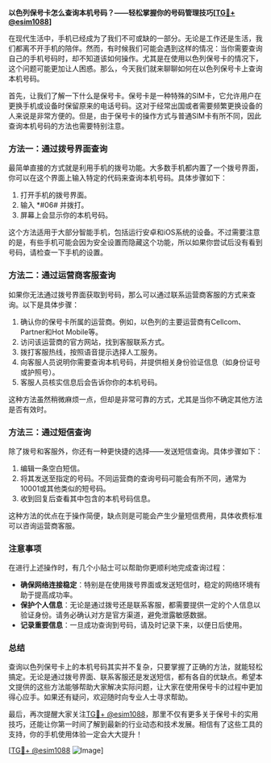 **以色列保号卡怎么查询本机号码？——轻松掌握你的号码管理技巧[[TG💪+ @esim1088](https://t.me/s/esim1088)]**

在现代生活中，手机已经成为了我们不可或缺的一部分。无论是工作还是生活，我们都离不开手机的陪伴。然而，有时候我们可能会遇到这样的情况：当你需要查询自己的手机号码时，却不知道该如何操作。尤其是在使用以色列保号卡的情况下，这个问题可能更加让人困惑。那么，今天我们就来聊聊如何在以色列保号卡上查询本机号码。

首先，让我们了解一下什么是保号卡。保号卡是一种特殊的SIM卡，它允许用户在更换手机或设备时保留原来的电话号码。这对于经常出国或者需要频繁更换设备的人来说是非常方便的。但是，由于保号卡的操作方式与普通SIM卡有所不同，因此查询本机号码的方法也需要特别注意。

### 方法一：通过拨号界面查询

最简单直接的方式就是利用手机的拨号功能。大多数手机都内置了一个拨号界面，你可以在这个界面上输入特定的代码来查询本机号码。具体步骤如下：

1. 打开手机的拨号界面。
2. 输入 *#06# 并拨打。
3. 屏幕上会显示你的本机号码。

这个方法适用于大部分智能手机，包括运行安卓和iOS系统的设备。不过需要注意的是，有些手机可能会因为安全设置而隐藏这个功能，所以如果你尝试后没有看到号码，请检查一下手机的设置。

### 方法二：通过运营商客服查询

如果你无法通过拨号界面获取到号码，那么可以通过联系运营商客服的方式来查询。以下是具体步骤：

1. 确认你的保号卡所属的运营商。例如，以色列的主要运营商有Cellcom、Partner和Hot Mobile等。
2. 访问该运营商的官方网站，找到客服联系方式。
3. 拨打客服热线，按照语音提示选择人工服务。
4. 向客服人员说明你需要查询本机号码，并提供相关身份验证信息（如身份证号或护照号）。
5. 客服人员核实信息后会告诉你你的本机号码。

这种方法虽然稍微麻烦一点，但却是非常可靠的方式，尤其是当你不确定其他方法是否有效时。

### 方法三：通过短信查询

除了拨号和客服外，你还有一种更快捷的选择——发送短信查询。具体步骤如下：

1. 编辑一条空白短信。
2. 将其发送至指定的号码。不同运营商的查询号码可能会有所不同，通常为10001或其他类似的短号码。
3. 收到回复后查看其中包含的本机号码信息。

这种方法的优点在于操作简便，缺点则是可能会产生少量短信费用，具体收费标准可以咨询运营商客服。

### 注意事项

在进行上述操作时，有几个小贴士可以帮助你更顺利地完成查询过程：

- **确保网络连接稳定**：特别是在使用拨号界面或发送短信时，稳定的网络环境有助于提高成功率。
- **保护个人信息**：无论是通过拨号还是联系客服，都需要提供一定的个人信息以验证身份。请务必确认对方是官方渠道，避免泄露敏感数据。
- **记录重要信息**：一旦成功查询到号码，请及时记录下来，以便日后使用。

### 总结

查询以色列保号卡上的本机号码其实并不复杂，只要掌握了正确的方法，就能轻松搞定。无论是通过拨号界面、联系客服还是发送短信，都有各自的优缺点。希望本文提供的这些方法能够帮助大家解决实际问题，让大家在使用保号卡的过程中更加得心应手。如果还有疑问，欢迎随时向专业人士寻求帮助。

最后，再次提醒大家关注[TG💪+ @esim1088](https://t.me/s/esim1088)，那里不仅有更多关于保号卡的实用技巧，还能让你第一时间了解到最新的行业动态和技术发展。相信有了这些工具的支持，你的手机使用体验一定会大大提升！

[[TG💪+ @esim1088](https://t.me/s/esim1088) ![Image](https://i.postimg.cc/4NQfJmqS/Snipaste-2025-05-13-00-14-12.png)]